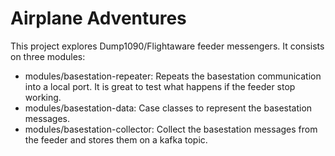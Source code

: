 # Airplane Adventures

This project explores Dump1090/Flightaware feeder messengers.
It consists on three modules:

- modules/basestation-repeater: Repeats the basestation communication into a local port. It is great to test what happens if the feeder stop working.
- modules/basestation-data: Case classes to represent the basestation messages.
- modules/basestation-collector: Collect the basestation messages from the feeder and stores them on a kafka topic.

